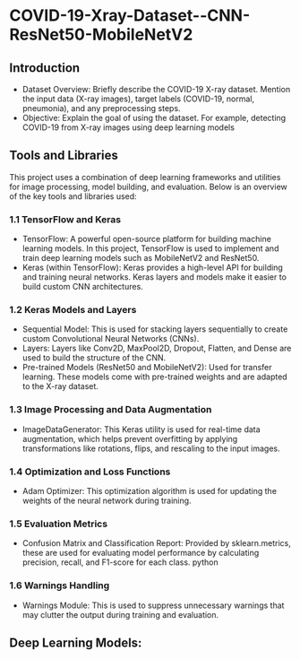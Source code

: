 # COVID-19-Xray-Dataset--CNN-ResNet50-MobileNetV2
## Introduction
- Dataset Overview: Briefly describe the COVID-19 X-ray dataset. Mention the input data (X-ray images), target labels (COVID-19, normal, pneumonia), and any preprocessing steps.
- Objective: Explain the goal of using the dataset. For example, detecting COVID-19 from X-ray images using deep learning models
## Tools and Libraries
This project uses a combination of deep learning frameworks and utilities for image processing, model building, and evaluation. Below is an overview of the key tools and libraries used:

### 1.1 TensorFlow and Keras
- TensorFlow: A powerful open-source platform for building machine learning models. In this project, TensorFlow is used to implement and train deep learning models such as MobileNetV2 and ResNet50.
- Keras (within TensorFlow): Keras provides a high-level API for building and training neural networks. Keras layers and models make it easier to build custom CNN architectures.
### 1.2 Keras Models and Layers
- Sequential Model: This is used for stacking layers sequentially to create custom Convolutional Neural Networks (CNNs).
- Layers: Layers like Conv2D, MaxPool2D, Dropout, Flatten, and Dense are used to build the structure of the CNN.
- Pre-trained Models (ResNet50 and MobileNetV2): Used for transfer learning. These models come with pre-trained weights and are adapted to the X-ray dataset.
### 1.3 Image Processing and Data Augmentation
- ImageDataGenerator: This Keras utility is used for real-time data augmentation, which helps prevent overfitting by applying transformations like rotations, flips, and rescaling to the input images.
### 1.4 Optimization and Loss Functions
- Adam Optimizer: This optimization algorithm is used for updating the weights of the neural network during training.
### 1.5 Evaluation Metrics
- Confusion Matrix and Classification Report: Provided by sklearn.metrics, these are used for evaluating model performance by calculating precision, recall, and F1-score for each class.
python
### 1.6 Warnings Handling
- Warnings Module: This is used to suppress unnecessary warnings that may clutter the output during training and evaluation.
## Deep Learning Models:
